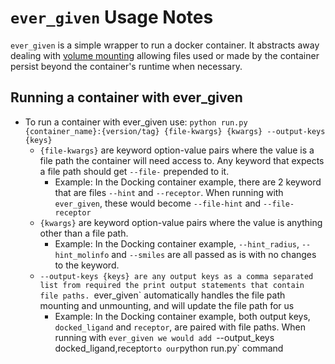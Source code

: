 # `ever_given` Usage Notes

`ever_given` is a simple wrapper to run a docker container. It abstracts away dealing with [volume mounting](https://docs.docker.com/storage/volumes/) allowing files used or made by the container persist beyond the container's runtime when necessary.

## Running a container with ever_given
* To run a container with ever_given use: `python run.py {container_name}:{version/tag} {file-kwargs} {kwargs} --output-keys {keys}`
    * `{file-kwargs}` are keyword option-value pairs where the value is a file path the container will need access to. Any keyword that expects a file path should get `--file-` prepended to it. 
        * Example: In the Docking container example, there are 2 keyword that are files `--hint` and `--receptor`. When running with `ever_given`, these would become `--file-hint` and `--file-receptor`
    * `{kwargs}` are keyword option-value pairs where the value is anything other than a file path.
         * Example: In the Docking container example, `--hint_radius`, `--hint_molinfo` and `--smiles` are all passed as is with no changes to the keyword.
    * `--output-keys {keys} are any output keys as a comma separated list from required the print output statements that contain file paths. `ever_given` automatically handles the file path mounting and unmounting, and will update the file path for us
         * Example: In the Docking container example, both output keys, `docked_ligand` and `receptor`, are paired with file paths. When running with `ever_given we would add `--output_keys docked_ligand,receptor` to our `python run.py` command
